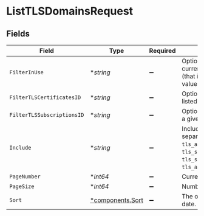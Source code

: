 # ListTLSDomainsRequest


## Fields

| Field                                                                                                                                                                                                                                  | Type                                                                                                                                                                                                                                   | Required                                                                                                                                                                                                                               | Description                                                                                                                                                                                                                            | Example                                                                                                                                                                                                                                |
| -------------------------------------------------------------------------------------------------------------------------------------------------------------------------------------------------------------------------------------- | -------------------------------------------------------------------------------------------------------------------------------------------------------------------------------------------------------------------------------------- | -------------------------------------------------------------------------------------------------------------------------------------------------------------------------------------------------------------------------------------- | -------------------------------------------------------------------------------------------------------------------------------------------------------------------------------------------------------------------------------------- | -------------------------------------------------------------------------------------------------------------------------------------------------------------------------------------------------------------------------------------- |
| `FilterInUse`                                                                                                                                                                                                                          | **string*                                                                                                                                                                                                                              | :heavy_minus_sign:                                                                                                                                                                                                                     | Optional. Limit the returned domains to those currently using Fastly to terminate TLS with SNI (that is, domains considered "in use") Permitted values: true, false.                                                                   |                                                                                                                                                                                                                                        |
| `FilterTLSCertificatesID`                                                                                                                                                                                                              | **string*                                                                                                                                                                                                                              | :heavy_minus_sign:                                                                                                                                                                                                                     | Optional. Limit the returned domains to those listed in the given TLS certificate's SAN list.                                                                                                                                          |                                                                                                                                                                                                                                        |
| `FilterTLSSubscriptionsID`                                                                                                                                                                                                             | **string*                                                                                                                                                                                                                              | :heavy_minus_sign:                                                                                                                                                                                                                     | Optional. Limit the returned domains to those for a given TLS subscription.                                                                                                                                                            |                                                                                                                                                                                                                                        |
| `Include`                                                                                                                                                                                                                              | **string*                                                                                                                                                                                                                              | :heavy_minus_sign:                                                                                                                                                                                                                     | Include related objects. Optional, comma-separated values. Permitted values: `tls_activations`, `tls_certificates`, `tls_subscriptions`, `tls_subscriptions.tls_authorizations`, and `tls_authorizations.globalsign_email_challenge`.<br/> |                                                                                                                                                                                                                                        |
| `PageNumber`                                                                                                                                                                                                                           | **int64*                                                                                                                                                                                                                               | :heavy_minus_sign:                                                                                                                                                                                                                     | Current page.                                                                                                                                                                                                                          | 1                                                                                                                                                                                                                                      |
| `PageSize`                                                                                                                                                                                                                             | **int64*                                                                                                                                                                                                                               | :heavy_minus_sign:                                                                                                                                                                                                                     | Number of records per page.                                                                                                                                                                                                            | 20                                                                                                                                                                                                                                     |
| `Sort`                                                                                                                                                                                                                                 | [*components.Sort](../../models/components/sort.md)                                                                                                                                                                                    | :heavy_minus_sign:                                                                                                                                                                                                                     | The order in which to list the results by creation date.                                                                                                                                                                               |                                                                                                                                                                                                                                        |